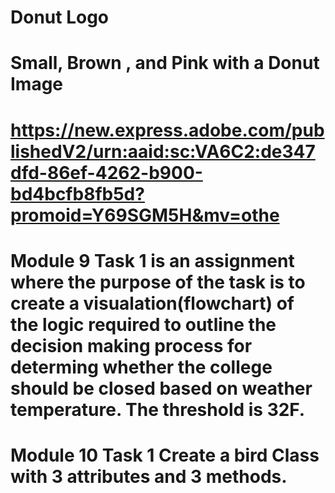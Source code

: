 # Donut Logo
# Small, Brown , and Pink with a Donut Image
# https://new.express.adobe.com/publishedV2/urn:aaid:sc:VA6C2:de347dfd-86ef-4262-b900-bd4bcfb8fb5d?promoid=Y69SGM5H&mv=othe
# Module 9 Task 1 is an assignment where the purpose of the task is to create a visualation(flowchart) of the logic required to outline the decision making process for determing whether the college should be closed based on weather temperature. The threshold is 32F. 
# Module 10 Task 1 Create a bird Class with 3 attributes and 3 methods.
